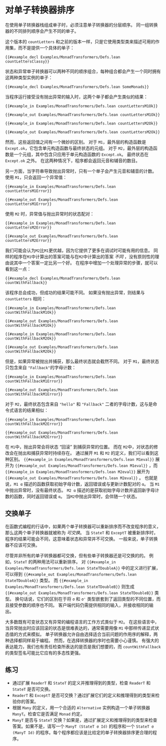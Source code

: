<!-- # Ordering Monad Transformers -->
# 对单子转换器排序

<!-- When composing a monad from a stack of monad transformers, it's important to be aware that the order in which the monad transformers are layered matters.
Different orderings of the same set of transformers result in different monads. -->
在使用单子转换器栈组成单子时，必须注意单子转换器的分层顺序。
同一组转换器的不同排列顺序会产生不同的单子。

<!-- This version of `countLetters` is just like the previous version, except it uses type classes to describe the set of available effects instead of providing a concrete monad: -->
这个版本的 `countLetters` 和之前的版本一样，只是它使用类型类来描述可用的作用集，而不是提供一个具体的单子：
```lean
{{#example_decl Examples/MonadTransformers/Defs.lean countLettersClassy}}
```
<!-- The state and exception monad transformers can be combined in two different orders, each resulting in a monad that has instances of both type classes: -->
状态和异常单子转换器可以两种不同的顺序组合，每种组合都会产生一个同时拥有这两种类型实例的单子： 

```lean
{{#example_decl Examples/MonadTransformers/Defs.lean SomeMonads}}
```

<!-- When run on input for which the program does not throw an exception, both monads yield similar results: -->
当程序运行接受没有抛出异常的输入时，这两个单子都会产生类似的结果：
```lean
{{#example_in Examples/MonadTransformers/Defs.lean countLettersM1Ok}}
```
```output info
{{#example_out Examples/MonadTransformers/Defs.lean countLettersM1Ok}}
```
```lean
{{#example_in Examples/MonadTransformers/Defs.lean countLettersM2Ok}}
```
```output info
{{#example_out Examples/MonadTransformers/Defs.lean countLettersM2Ok}}
```
<!-- However, there is a subtle difference between these return values.
In the case of `M1`, the outermost constructor is `Except.ok`, and it contains a pair of the unit constructor with the final state.
In the case of `M2`, the outermost constructor is the pair, which contains `Except.ok` applied only to the unit constructor.
The final state is outside of `Except.ok`.
In both cases, the program returns the counts of vowels and consonants. -->
然而，这些返回值之间有一个微妙的区别。
对于 `M1`，最外层的构造函数是 `Except.ok`，它包含单元构造函数与最终状态的元组。
对于 `M2`，最外层的构造函数是一个元组，其中包含只应用于单元构造函数的 `Except.ok`。
最终状态在 `Except.ok` 之外。
在这两种情况下，程序都会返回元音和辅音的数目。

<!-- On the other hand, only one monad yields a count of vowels and consonants when the string causes an exception to be thrown.
Using `M1`, only an exception value is returned: -->
另一方面，当字符串导致抛出异常时，只有一个单子会产生元音和辅音的计数。
使用 `M1`，只会返回一个异常值：
```lean
{{#example_in Examples/MonadTransformers/Defs.lean countLettersM1Error}}
```
```output info
{{#example_out Examples/MonadTransformers/Defs.lean countLettersM1Error}}
```
<!-- Using `M2`, the exception value is paired with the state as it was at the time that the exception was thrown: -->
使用 `M2` 时，异常值与抛出异常时的状态配对：
```lean
{{#example_in Examples/MonadTransformers/Defs.lean countLettersM2Error}}
```
```output info
{{#example_out Examples/MonadTransformers/Defs.lean countLettersM2Error}}
```

<!-- It might be tempting to think that `M2` is superior to `M1` because it provides more information that might be useful when debugging.
The same program might compute _different_ answers in `M1` than it does in `M2`, and there's no principled reason to say that one of these answers is necessarily better than the other.
This can be seen by adding a step to the program that handles exceptions: -->
我们可能会认为`M2`比`M1`更优越，因为它提供了更多在调试时可能有用的信息。
同样的程序在`M1`中计算出的答案可能与在`M2`中计算出的答案 _不同_ ，没有原则性的理由说其中一个答案一定比另一个好。
在程序中增加一个处理异常的步骤，就可以看到这一点：
```lean
{{#example_decl Examples/MonadTransformers/Defs.lean countWithFallback}}
```
<!-- This program always succeeds, but it might succeed with different results.
If no exception is thrown, then the results are the same as `countLetters`: -->
该程序总会成功，但成功的结果可能不同。
如果没有抛出异常，则结果与 `countLetters` 相同：
```lean
{{#example_in Examples/MonadTransformers/Defs.lean countWithFallbackM1Ok}}
```
```output info
{{#example_out Examples/MonadTransformers/Defs.lean countWithFallbackM1Ok}}
```
```lean
{{#example_in Examples/MonadTransformers/Defs.lean countWithFallbackM2Ok}}
```
```output info
{{#example_out Examples/MonadTransformers/Defs.lean countWithFallbackM2Ok}}
```
<!-- However, if the exception is thrown and caught, then the final states are very different.
With `M1`, the final state contains only the letter counts from `"Fallback"`: -->
但是，如果异常被抛出并捕获，那么最终状态就会截然不同。
对于 `M1`，最终状态只包含来自 `"Fallback"`的字母计数：
```lean
{{#example_in Examples/MonadTransformers/Defs.lean countWithFallbackM1Error}}
```
```output info
{{#example_out Examples/MonadTransformers/Defs.lean countWithFallbackM1Error}}
```
<!-- With `M2`, the final state contains letter counts from both `"hello"` and from `"Fallback"`, as one would expect in an imperative language: -->
对于 `M2`，最终状态包含来自 `"hello"` 和 `"Fallback"` 二者的字母计数，这与是命令式语言的结果相似：
```lean
{{#example_in Examples/MonadTransformers/Defs.lean countWithFallbackM2Error}}
```
```output info
{{#example_out Examples/MonadTransformers/Defs.lean countWithFallbackM2Error}}
```

<!-- In `M1`, throwing an exception "rolls back" the state to where the exception was caught.
In `M2`, modifications to the state persist across the throwing and catching of exceptions.
This difference can be seen by unfolding the definitions of `M1` and `M2`.
`{{#example_in Examples/MonadTransformers/Defs.lean M1eval}}` unfolds to `{{#example_out Examples/MonadTransformers/Defs.lean M1eval}}`, and `{{#example_in Examples/MonadTransformers/Defs.lean M2eval}}` unfolds to `{{#example_out Examples/MonadTransformers/Defs.lean M2eval}}`.
That is to say, `M1 α` describes functions that take an initial letter count, returning either an error or an `α` paired with updated counts.
When an exception is thrown in `M1`, there is no final state.
`M2 α` describes functions that take an initial letter count and return a new letter count paired with either an error or an `α`.
When an exception is thrown in `M2`, it is accompanied by a state. -->
在 `M1`中，抛出异常会将状态 “回滚” 到捕获异常的位置。
而在 `M2`中，对状态的修改会在抛出和捕获异常时持续存在。
通过展开 `M1` 和 `M2` 的定义，我们可以看到这种区别。
`{{#example_in Examples/MonadTransformers/Defs.lean M1eval}}` 展开为 `{{#example_out Examples/MonadTransformers/Defs.lean M1eval}}` ，而 `{{#example_in Examples/MonadTransformers/Defs.lean M2eval}}` 展开为 `{{#example_out Examples/MonadTransformers/Defs.lean M2eval}}` 。
也就是说，`M1 α` 描述的函数获取初始字母计数，返回错误或与更新计数配对的 `α`。
当 `M1` 中抛出异常时，没有最终状态。
`M2 α` 描述的是获取初始字母计数并返回新字母计数的函数，同时返回错误或 `α`。
当`M2`中抛出异常时，会伴随一个状态。

<!-- ## Commuting Monads -->
## 交换单子

<!-- In the jargon of functional programming, two monad transformers are said to _commute_ if they can be re-ordered without the meaning of the program changing.
The fact that the result of the program can differ when `StateT` and `ExceptT` are reordered means that state and exceptions do not commute.
In general, monad transformers should not be expected to commute. -->

在函数式编程的行话中，如果两个单子转换器可以重新排序而不改变程序的意义，那么这两个单子转换器就被称为 _可交换_。
当 `StateT` 和 `ExceptT` 被重新排序时，程序的结果可能会不同，这意味着状态和异常并不可交换。
一般来说，单子转换器不应该可交换。

<!-- Even though not all monad transformers commute, some do.
For example, two uses of `StateT` can be re-ordered.
Expanding the definitions in `{{#example_in Examples/MonadTransformers/Defs.lean StateTDoubleA}}` yields the type `{{#example_out Examples/MonadTransformers/Defs.lean StateTDoubleA}}`, and `{{#example_in Examples/MonadTransformers/Defs.lean StateTDoubleB}}` yields `{{#example_out Examples/MonadTransformers/Defs.lean StateTDoubleB}}`.
In other words, the differences between them are that they nest the `σ` and `σ'` types in different places in the return type, and they accept their arguments in a different order.
Any client code will still need to provide the same inputs, and it will still receive the same outputs. -->

尽管并非所有的单子转换器都可交换，但有些单子转换器还是可交换的的。
例如，`StateT` 的两种用法可以重新排序。
对 `{{#example_in Examples/MonadTransformers/Defs.lean StateTDoubleA}}` 中的定义进行扩展，可以得到 `{{#example_out Examples/MonadTransformers/Defs.lean StateTDoubleA}}` 类型。 而 `{{#example_in Examples/MonadTransformers/Defs.lean StateTDoubleB}}` 则生成 `{{#example_out Examples/MonadTransformers/Defs.lean StateTDoubleB}}` 类型。
换句话说，它们的区别在于将 `σ` 和 `σ'` 类型嵌套到了返回类型的不同位置，而且接受参数的顺序也不同。
客户端代码仍需提供相同的输入，并接收相同的输出。

<!-- Most programming languages that have both mutable state and exceptions work like `M2`.
In those languages, state that _should_ be rolled back when an exception is thrown is difficult to express, and it usually needs to be simulated in a manner that looks much like the passing of explicit state values in `M1`.
Monad transformers grant the freedom to choose an interpretation of effect ordering that works for the problem at hand, with both choices being equally easy to program with.
However, they also require care to be taken in the choice of ordering of transformers.
With great expressive power comes the responsibility to check that what's being expressed is what is intended, and the type signature of `countWithFallback` is probably more polymorphic than it should be. -->
大多数既有可变状态又有异常的编程语言的工作方式类似于 `M2`。
在这些语言中，当异常抛出时应该回滚的状态是很难表达的，通常需要用像 `M1` 中那样传递显式状态值的方式来模拟。
单子转换器允许自由选择适合当前问题的作用序的解释，两种选择都同样易于编程。
然而，在选择转换器的序时也需要小心谨慎。
有强大的表达能力，我们也有责任检查所表达的是否是我们想要的，而 `countWithFallback` 的类型签名可能比它应有的多态性更强。

<!-- ## Exercises -->
## 练习

 <!-- * Check that `ReaderT` and `StateT` commute by expanding their definitions and reasoning about the resulting types.
 * Do `ReaderT` and `ExceptT` commute? Check your answer by expanding their definitions and reasoning about the resulting types.
 * Construct a monad transformer `ManyT` based on the definition of `Many`, with a suitable `Alternative` instance. Check that it satisfies the `Monad` contract.
 * Does `ManyT` commute with `StateT`? If so, check your answer by expanding definitions and reasoning about the resulting types. If not, write a program in `ManyT (StateT σ Id)` and a program in `StateT σ (ManyT Id)`. Each program should be one that makes more sense for the given ordering of monad transformers. -->
 * 通过扩展 `ReaderT` 和 `StateT` 的定义并推理得到的类型，检查 `ReaderT` 和 `StateT` 是否可交换。
 * `ReaderT` 和 `ExceptT` 是否可交换？通过扩展它们的定义和推理得到的类型来检验你的答案。
 * 根据 `Many` 的定义，用一个合适的 `Alternative` 实例构造一个单子转换器 `ManyT`。检查它是否满足 `Monad` 约定。
 * `ManyT` 是否与 `StateT` 交换？如果是，通过扩展定义和推理得到的类型来检查答案。如果不是，请写一个 `ManyT (StateT σ Id)` 的程序和一个 `StateT σ (ManyT Id)` 的程序。每个程序都应该是比给定的单子转换器排序更合理的程序。